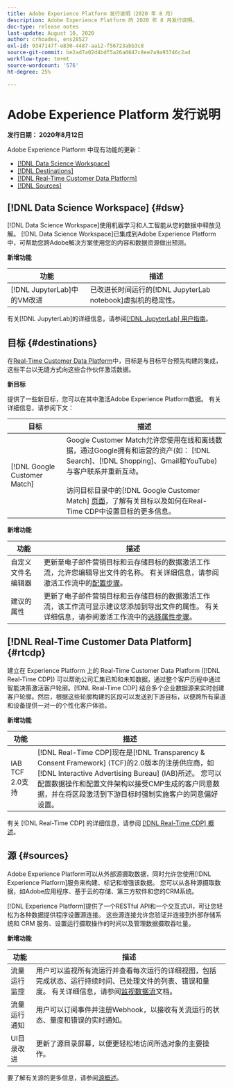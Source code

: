 ```yaml
---
title: Adobe Experience Platform 发行说明（2020 年 8 月）
description: Adobe Experience Platform 的 2020 年 8 月发行说明。
doc-type: release notes
last-update: August 10, 2020
author: crhoades, ens28527
exl-id: 9347147f-e830-4487-aa12-f56723abb3c8
source-git-commit: be2ad7a02d4bdf5a26a0847c8ee7a9a93746c2ad
workflow-type: tm+mt
source-wordcount: '576'
ht-degree: 25%

---
```


# Adobe Experience Platform 发行说明

**发行日期： 2020年8月12日**

Adobe Experience Platform 中现有功能的更新：

- [[!DNL Data Science Workspace]](#dsw)
- [[!DNL Destinations]](#destinations)
- [[!DNL Real-Time Customer Data Platform]](#rtcdp)
- [[!DNL Sources]](#sources)

## [!DNL Data Science Workspace] {#dsw}

[!DNL Data Science Workspace]使用机器学习和人工智能从您的数据中释放见解。 [!DNL Data Science Workspace]已集成到Adobe Experience Platform中，可帮助您跨Adobe解决方案使用您的内容和数据资源做出预测。

**新增功能**

| 功能 | 描述 |
| ------- | ----------- |
| [!DNL JupyterLab]中的VM改进 | 已改进长时间运行的[!DNL JupyterLab notebook]虚拟机的稳定性。 |

有关[!DNL JupyterLab]的详细信息，请参阅[[!DNL JupyterLab] 用户指南](../../data-science-workspace/jupyterlab/overview.md)。

## 目标 {#destinations}

在[Real-Time Customer Data Platform](../../rtcdp/overview.md)中，目标是与目标平台预先构建的集成，这些平台以无缝方式向这些合作伙伴激活数据。

**新目标**

提供了一些新目标，您可以在其中激活Adobe Experience Platform数据。 有关详细信息，请参阅下文：

| 目标 | 描述 |
|--- | ---|
| [!DNL Google Customer Match] | Google Customer Match允许您使用在线和离线数据，通过Google拥有和运营的资产(如： [!DNL Search]、[!DNL Shopping]、Gmail和YouTube)与客户联系并重新互动。 <br><br>访问目标目录中的[!DNL Google Customer Match] [页面](../../destinations/catalog/advertising/google-customer-match.md)，了解有关目标以及如何在Real-Time CDP中设置目标的更多信息。 |

**新增功能**

| 功能 | 描述 |
|------- | -----------|
| 自定义文件名编辑器 | 更新至电子邮件营销目标和云存储目标的数据激活工作流，允许您编辑导出文件的名称。 有关详细信息，请参阅激活工作流中的[配置步骤](../../destinations/ui/activate-batch-profile-destinations.md)。 |
| 建议的属性 | 更新了电子邮件营销目标和云存储目标的数据激活工作流，该工作流可显示建议您添加到导出文件的属性。 有关详细信息，请参阅激活工作流中的[选择属性步骤](../../destinations/ui/activate-batch-profile-destinations.md)。 |

## [!DNL Real-Time Customer Data Platform] {#rtcdp}

建立在 Experience Platform 上的 Real-Time Customer Data Platform ([!DNL Real-Time CDP]) 可以帮助公司汇集已知和未知数据，通过整个客户历程中通过智能决策激活客户轮廓。[!DNL Real-Time CDP] 结合多个企业数据源来实时创建客户轮廓。然后，根据这些轮廓构建的区段可以发送到下游目标，以便跨所有渠道和设备提供一对一的个性化客户体验。

**新增功能**

| 功能 | 描述 |
| ------- | ----------- |
| IAB TCF 2.0支持 | [!DNL Real-Time CDP]现在是[!DNL Transparency & Consent Framework] (TCF)的2.0版本的注册供应商，如[!DNL Interactive Advertising Bureau] (IAB)所述。 您可以配置数据操作和配置文件架构以接受CMP生成的客户同意数据，并在将区段激活到下游目标时强制实施客户的同意偏好设置。 |

有关 [!DNL Real-Time CDP] 的详细信息，请参阅 [[!DNL Real-Time CDP] 概述](../../rtcdp/overview.md)。

## 源 {#sources}

Adobe Experience Platform可以从外部源摄取数据，同时允许您使用[!DNL Experience Platform]服务来构建、标记和增强该数据。 您可以从各种源摄取数据，如Adobe应用程序、基于云的存储、第三方软件和您的CRM系统。

[!DNL Experience Platform]提供了一个RESTful API和一个交互式UI，可让您轻松为各种数据提供程序设置源连接。 这些源连接允许您验证并连接到外部存储系统和 CRM 服务、设置运行摄取操作的时间以及管理数据摄取吞吐量。

**新增功能**

| 功能 | 描述 |
| ------- | ----------- |
| 流量运行监控 | 用户可以监视所有流运行并查看每次运行的详细视图，包括完成状态、运行持续时间、已处理文件的列表、错误和量度。 有关详细信息，请参阅[监视数据流](../../sources/tutorials/ui/monitor.md)文档。 |
| 流量运行通知 | 用户可以订阅事件并注册Webhook，以接收有关流运行的状态、量度和错误的实时通知。 |
| UI目录改进 | 更新了源目录屏幕，以便更轻松地访问所选对象的主要操作。 |

要了解有关源的更多信息，请参阅[源概述](../../sources/home.md)。
